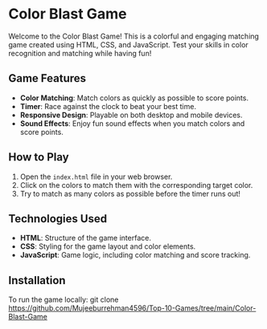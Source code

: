 # Color Blast Game

Welcome to the Color Blast Game! This is a colorful and engaging matching game created using HTML, CSS, and JavaScript. Test your skills in color recognition and matching while having fun!

## Game Features

- **Color Matching**: Match colors as quickly as possible to score points.
- **Timer**: Race against the clock to beat your best time.
- **Responsive Design**: Playable on both desktop and mobile devices.
- **Sound Effects**: Enjoy fun sound effects when you match colors and score points.

## How to Play

1. Open the `index.html` file in your web browser.
2. Click on the colors to match them with the corresponding target color.
3. Try to match as many colors as possible before the timer runs out!

## Technologies Used

- **HTML**: Structure of the game interface.
- **CSS**: Styling for the game layout and color elements.
- **JavaScript**: Game logic, including color matching and score tracking.

## Installation
To run the game locally:
   git clone https://github.com/Mujeeburrehman4596/Top-10-Games/tree/main/Color-Blast-Game


